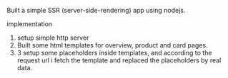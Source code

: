 Built a simple SSR (server-side-rendering) app using nodejs.

implementation
1. setup simple http server
2. Built some html templates for overview, product and card pages.
3. 3 setup some placeholders inside templates, and according to the request url i fetch the template and replaced the placeholders by real data. 

